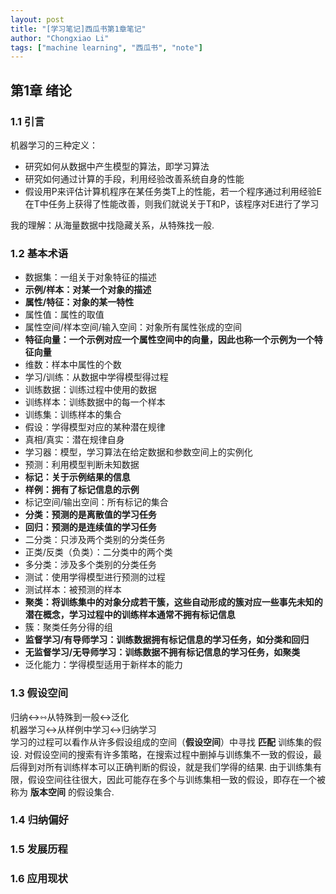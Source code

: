 ```yaml
---
layout: post
title: "[学习笔记]西瓜书第1章笔记"
author: "Chongxiao Li"
tags: ["machine learning", "西瓜书", "note"]
---
```


## 第1章 绪论

### 1.1 引言
机器学习的三种定义：
- 研究如何从数据中产生模型的算法，即学习算法
- 研究如何通过计算的手段，利用经验改善系统自身的性能
- 假设用P来评估计算机程序在某任务类T上的性能，若一个程序通过利用经验E在T中任务上获得了性能改善，则我们就说关于T和P，该程序对E进行了学习  

我的理解：从海量数据中找隐藏关系，从特殊找一般.

### 1.2 基本术语
- 数据集：一组关于对象特征的描述
- **示例/样本：对某一个对象的描述**
- **属性/特征：对象的某一特性**
- 属性值：属性的取值
- 属性空间/样本空间/输入空间：对象所有属性张成的空间
- **特征向量：一个示例对应一个属性空间中的向量，因此也称一个示例为一个特征向量**
- 维数：样本中属性的个数
- 学习/训练：从数据中学得模型得过程
- 训练数据：训练过程中使用的数据
- 训练样本：训练数据中的每一个样本
- 训练集：训练样本的集合
- 假设：学得模型对应的某种潜在规律
- 真相/真实：潜在规律自身
- 学习器：模型，学习算法在给定数据和参数空间上的实例化
- 预测：利用模型判断未知数据
- **标记：关于示例结果的信息**
- **样例：拥有了标记信息的示例**
- 标记空间/输出空间：所有标记的集合
- **分类：预测的是离散值的学习任务**
- **回归：预测的是连续值的学习任务**
- 二分类：只涉及两个类别的分类任务
- 正类/反类（负类）：二分类中的两个类
- 多分类：涉及多个类别的分类任务
- 测试：使用学得模型进行预测的过程
- 测试样本：被预测的样本
- **聚类：将训练集中的对象分成若干簇，这些自动形成的簇对应一些事先未知的潜在概念，学习过程中的训练样本通常不拥有标记信息**
- 簇：聚类任务分得的组
- **监督学习/有导师学习：训练数据拥有标记信息的学习任务，如分类和回归**
- **无监督学习/无导师学习：训练数据不拥有标记信息的学习任务，如聚类**
- 泛化能力：学得模型适用于新样本的能力

### 1.3 假设空间
归纳↔⇿从特殊到一般↔泛化  
机器学习↔从样例中学习↔归纳学习  
学习的过程可以看作从许多假设组成的空间（**假设空间**）中寻找 **匹配** 训练集的假设. 对假设空间的搜索有许多策略，在搜索过程中删掉与训练集不一致的假设，最后得到对所有训练样本可以正确判断的假设，就是我们学得的结果. 由于训练集有限，假设空间往往很大，因此可能存在多个与训练集相一致的假设，即存在一个被称为 **版本空间** 的假设集合.

### 1.4 归纳偏好
### 1.5 发展历程
### 1.6 应用现状
